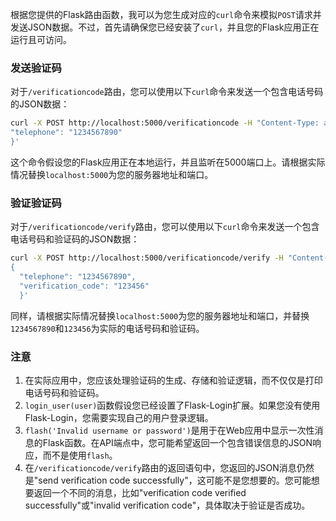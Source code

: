 根据您提供的Flask路由函数，我可以为您生成对应的`curl`命令来模拟`POST`请求并发送JSON数据。不过，首先请确保您已经安装了`curl`，并且您的Flask应用正在运行且可访问。

### 发送验证码

对于`/verificationcode`路由，您可以使用以下`curl`命令来发送一个包含电话号码的JSON数据：


```bash
curl -X POST http://localhost:5000/verificationcode -H "Content-Type: application/json" -d '{
"telephone": "1234567890"
}'
```
这个命令假设您的Flask应用正在本地运行，并且监听在5000端口上。请根据实际情况替换`localhost:5000`为您的服务器地址和端口。

### 验证验证码

对于`/verificationcode/verify`路由，您可以使用以下`curl`命令来发送一个包含电话号码和验证码的JSON数据：


```bash
curl -X POST http://localhost:5000/verificationcode/verify -H "Content-Type: application/json" -d '
{
  "telephone": "1234567890", 
  "verification_code": "123456"
  }'
```
同样，请根据实际情况替换`localhost:5000`为您的服务器地址和端口，并替换`1234567890`和`123456`为实际的电话号码和验证码。

### 注意

1. 在实际应用中，您应该处理验证码的生成、存储和验证逻辑，而不仅仅是打印电话号码和验证码。
2. `login_user(user)`函数假设您已经设置了Flask-Login扩展。如果您没有使用Flask-Login，您需要实现自己的用户登录逻辑。
3. `flash('Invalid username or password')`是用于在Web应用中显示一次性消息的Flask函数。在API端点中，您可能希望返回一个包含错误信息的JSON响应，而不是使用`flash`。
4. 在`/verificationcode/verify`路由的返回语句中，您返回的JSON消息仍然是"send verification code successfully"，这可能不是您想要的。您可能想要返回一个不同的消息，比如"verification code verified successfully"或"invalid verification code"，具体取决于验证是否成功。
